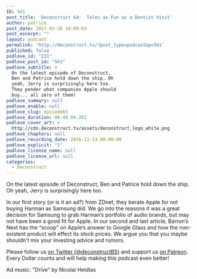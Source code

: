 ```yaml
---
ID: 561
post_title: 'Deconstruct 64:  Tales as Fun as a Dentist Visit'
author: patrice
post_date: 2017-02-28 10:09:03
post_excerpt: ""
layout: podcast
permalink: 'http://deconstruct.tv/?post_type=podcast&p=561'
published: false
podlove_id: "231"
podlove_post_id: "561"
podlove_subtitle: >
  On the latest episode of Deconstruct,
  Ben and Patrice hold down the ship. Oh
  yeah, Jerry is surprisingly here too.
  They ponder what companies Apple should
  buy... all zero of them!
podlove_summary: null
podlove_enable: null
podlove_slug: episode63
podlove_duration: 00:48:04.261
podlove_cover_art: >
  http://cdn.deconstruct.tv/assets/deconstruct_logo_white.png
podlove_chapters: null
podlove_recording_date: 2016-11-13 00:00:00
podlove_explicit: "1"
podlove_license_name: null
podlove_license_url: null
categories:
  - Deconstruct
---
```

<p>On the latest episode of Deconstruct, Ben and Patrice hold down the ship. Oh yeah, Jerry is surprisingly here too.</p>
<p>In our first story (or is it an ad?) from ZDnet, they berate Apple for not buying Harman as Samsung did.  We go into the reasons it was a great decision for Samsung to grab Harman’s portfolio of audio brands, but may not have been a good fit for Apple.  In our second and last article, Barron’s Next has the “scoop” on Apple’s answer to Google Glass and how the non-existent product will effect its stock prices.  We argue you that you maybe shouldn’t mix your investing advice and rumors.</p>
<p>
Please follow us <a href="http://twitter.com/deconstructBS">on Twitter (@deconstructBS)</a> and support us <a href="http://patreon.com/deconstruct">on Patreon</a>. Every Dollar counts and will help making this podcast even better!
</p>
<p>Ad music: "Drive" by Nicolai Heidlas</p>